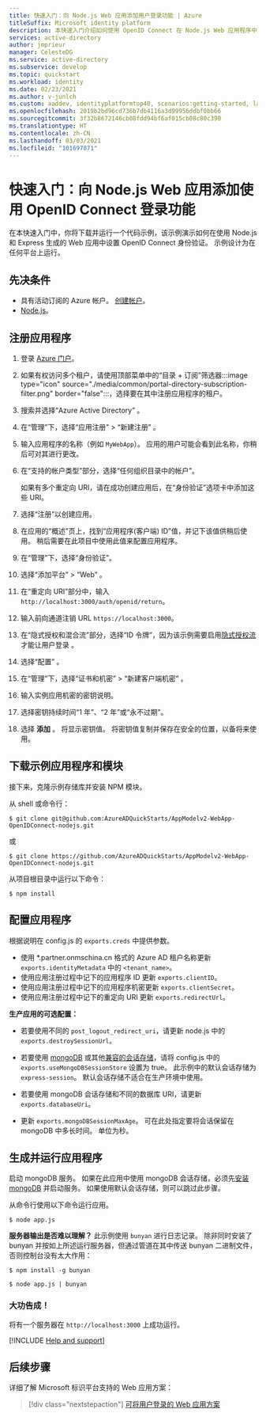 ```yaml
---
title: 快速入门：向 Node.js Web 应用添加用户登录功能 | Azure
titleSuffix: Microsoft identity platform
description: 本快速入门介绍如何使用 OpenID Connect 在 Node.js Web 应用程序中实现身份验证。
services: active-directory
author: jmprieur
manager: CelesteDG
ms.service: active-directory
ms.subservice: develop
ms.topic: quickstart
ms.workload: identity
ms.date: 02/23/2021
ms.author: v-junlch
ms.custom: aaddev, identityplatformtop40, scenarios:getting-started, languages:ASP.NET, devx-track-js
ms.openlocfilehash: 2019b2bd96cd736b7db4116a3d99956ddbf0bb66
ms.sourcegitcommit: 3f32b8672146cb08fdd94bf6af015cb08c80c390
ms.translationtype: HT
ms.contentlocale: zh-CN
ms.lasthandoff: 03/03/2021
ms.locfileid: "101697871"
---
```

# <a name="quickstart-add-sign-in-using-openid-connect-to-a-nodejs-web-app"></a>快速入门：向 Node.js Web 应用添加使用 OpenID Connect 登录功能

在本快速入门中，你将下载并运行一个代码示例，该示例演示如何在使用 Node.js 和 Express 生成的 Web 应用中设置 OpenID Connect 身份验证。 示例设计为在任何平台上运行。

## <a name="prerequisites"></a>先决条件

- 具有活动订阅的 Azure 帐户。 [创建帐户](https://www.microsoft.com/china/azure/index.html?fromtype=cn)。
- [Node.js](https://nodejs.org/en/download/)。

## <a name="register-your-application"></a>注册应用程序

1. 登录 <a href="https://portal.azure.cn/" target="_blank">Azure 门户</a>。
1. 如果有权访问多个租户，请使用顶部菜单中的“目录 + 订阅”筛选器:::image type="icon" source="./media/common/portal-directory-subscription-filter.png" border="false":::，选择要在其中注册应用程序的租户。
1. 搜索并选择“Azure Active Directory”  。
1. 在“管理”下，选择“应用注册” > “新建注册”  。
1. 输入应用程序的名称（例如 `MyWebApp`）。 应用的用户可能会看到此名称，你稍后可对其进行更改。
1. 在“支持的帐户类型”部分，选择“任何组织目录中的帐户”。 

    如果有多个重定向 URI，请在成功创建应用后，在“身份验证”选项卡中添加这些 URI。

1. 选择“注册”以创建应用。
1. 在应用的“概述”页上，找到“应用程序(客户端) ID”值，并记下该值供稍后使用。  稍后需要在此项目中使用此值来配置应用程序。
1. 在“管理”下，选择“身份验证”。 
1. 选择“添加平台” > “Web” 。 
1. 在“重定向 URI”部分中，输入 `http://localhost:3000/auth/openid/return`。
1. 输入前向通道注销 URL `https://localhost:3000`。
1. 在“隐式授权和混合流”部分，选择“ID 令牌”，因为该示例需要启用[隐式授权流](./v2-oauth2-implicit-grant-flow.md)才能让用户登录 。
1. 选择“配置” 。
1. 在“管理”下，选择“证书和机密” > “新建客户端机密”  。
1. 输入实例应用机密的密钥说明。
1. 选择密钥持续时间“1 年”、“2 年”或“永不过期”。 
1. 选择 **添加** 。 将显示密钥值。 将密钥值复制并保存在安全的位置，以备将来使用。


## <a name="download-the-sample-application-and-modules"></a>下载示例应用程序和模块

接下来，克隆示例存储库并安装 NPM 模块。

从 shell 或命令行：

`$ git clone git@github.com:AzureADQuickStarts/AppModelv2-WebApp-OpenIDConnect-nodejs.git`

或

`$ git clone https://github.com/AzureADQuickStarts/AppModelv2-WebApp-OpenIDConnect-nodejs.git`

从项目根目录中运行以下命令：

`$ npm install`

## <a name="configure-the-application"></a>配置应用程序

根据说明在 config.js 的 `exports.creds` 中提供参数。

* 使用 \*.partner.onmschina.cn 格式的 Azure AD 租户名称更新 `exports.identityMetadata` 中的 `<tenant_name>`。
* 使用应用注册过程中记下的应用程序 ID 更新 `exports.clientID`。
* 使用应用注册过程中记下的应用程序机密更新 `exports.clientSecret`。
* 使用应用注册过程中记下的重定向 URI 更新 `exports.redirectUrl`。

**生产应用的可选配置：**

* 若要使用不同的 `post_logout_redirect_uri`，请更新 node.js 中的 `exports.destroySessionUrl`。

* 若要使用 [mongoDB](https://www.mongodb.com) 或其他[兼容的会话存储](https://github.com/expressjs/session#compatible-session-stores)，请将 config.js 中的 `exports.useMongoDBSessionStore` 设置为 true。
此示例中的默认会话存储为 `express-session`。 默认会话存储不适合在生产环境中使用。

* 若要使用 mongoDB 会话存储和不同的数据库 URI，请更新 `exports.databaseUri`。

* 更新 `exports.mongoDBSessionMaxAge`。 可在此处指定要将会话保留在 mongoDB 中多长时间。 单位为秒。

## <a name="build-and-run-the-application"></a>生成并运行应用程序

启动 mongoDB 服务。 如果在此应用中使用 mongoDB 会话存储，必须先[安装 mongoDB](http://www.mongodb.org/) 并启动服务。 如果使用默认会话存储，则可以跳过此步骤。

从命令行使用以下命令运行应用。

```
$ node app.js
```

**服务器输出是否难以理解？** 此示例使用 `bunyan` 进行日志记录。 除非同时安装了 bunyan 并按如上所述运行服务器，但通过管道在其中传送 bunyan 二进制文件，否则控制台没有太大作用：

```
$ npm install -g bunyan

$ node app.js | bunyan
```

### <a name="youre-done"></a>大功告成！

将有一个服务器在 `http://localhost:3000` 上成功运行。

[!INCLUDE [Help and support](../../../includes/active-directory-develop-help-support-include.md)]

## <a name="next-steps"></a>后续步骤
详细了解 Microsoft 标识平台支持的 Web 应用方案：
> [!div class="nextstepaction"]
> [可将用户登录的 Web 应用方案](scenario-web-app-sign-user-overview.md)

